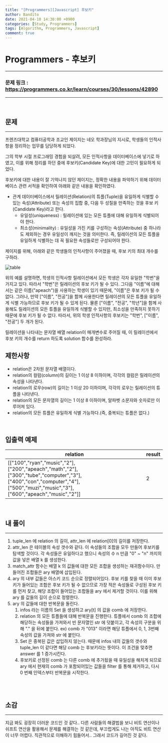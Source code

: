 ```yaml
---
title: "[Programmers][Javascript] 후보키"
author: Bandito
date: 2021-04-10 14:30:00 +0900
categories: [Study, Programmers]
tags: [Algorithm, Programmers, Javascript]
comment: true
---
```

 
# Programmers - 후보키

***
### 문제 링크 : <https://programmers.co.kr/learn/courses/30/lessons/42890>

***

<br/>

## 문제
***

프렌즈대학교 컴퓨터공학과 조교인 제이지는 네오 학과장님의 지시로, 학생들의 인적사항을 정리하는 업무를 담당하게 되었다.

그의 학부 시절 프로그래밍 경험을 되살려, 모든 인적사항을 데이터베이스에 넣기로 하였고, 이를 위해 정리를 하던 중에 후보키(Candidate Key)에 대한 고민이 필요하게 되었다.

후보키에 대한 내용이 잘 기억나지 않던 제이지는, 정확한 내용을 파악하기 위해 데이터베이스 관련 서적을 확인하여 아래와 같은 내용을 확인하였다.

+ 관계 데이터베이스에서 릴레이션(Relation)의 튜플(Tuple)을 유일하게 식별할 수 있는 속성(Attribute) 또는 속성의 집합 중, 다음 두 성질을 만족하는 것을 후보 키(Candidate Key)라고 한다.
    - 유일성(uniqueness) : 릴레이션에 있는 모든 튜플에 대해 유일하게 식별되어야 한다.
    - 최소성(minimality) : 유일성을 가진 키를 구성하는 속성(Attribute) 중 하나라도 제외하는 경우 유일성이 깨지는 것을 의미한다. 즉, 릴레이션의 모든 튜플을 유일하게 식별하는 데 꼭 필요한 속성들로만 구성되어야 한다.

제이지를 위해, 아래와 같은 학생들의 인적사항이 주어졌을 때, 후보 키의 최대 개수를 구하라.

![table](https://drive.google.com/uc?export=view&id=1rG6JwZTYbm3P9MP1tNv39pA5oksISAcL)

위의 예를 설명하면, 학생의 인적사항 릴레이션에서 모든 학생은 각자 유일한 "학번"을 가지고 있다. 따라서 "학번"은 릴레이션의 후보 키가 될 수 있다.
그다음 "이름"에 대해서는 같은 이름("apeach")을 사용하는 학생이 있기 때문에, "이름"은 후보 키가 될 수 없다. 그러나, 만약 ["이름", "전공"]을 함께 사용한다면 릴레이션의 모든 튜플을 유일하게 식별 가능하므로 후보 키가 될 수 있게 된다.
물론 ["이름", "전공", "학년"]을 함께 사용해도 릴레이션의 모든 튜플을 유일하게 식별할 수 있지만, 최소성을 만족하지 못하기 때문에 후보 키가 될 수 없다.
따라서, 위의 학생 인적사항의 후보키는 "학번", ["이름", "전공"] 두 개가 된다.

릴레이션을 나타내는 문자열 배열 relation이 매개변수로 주어질 때, 이 릴레이션에서 후보 키의 개수를 return 하도록 solution 함수를 완성하라.


## 제한사항

+ relation은 2차원 문자열 배열이다.
+ relation의 컬럼(column)의 길이는 1 이상 8 이하이며, 각각의 컬럼은 릴레이션의 속성을 나타낸다.
+ relation의 로우(row)의 길이는 1 이상 20 이하이며, 각각의 로우는 릴레이션의 튜플을 나타낸다.
+ relation의 모든 문자열의 길이는 1 이상 8 이하이며, 알파벳 소문자와 숫자로만 이루어져 있다.
+ relation의 모든 튜플은 유일하게 식별 가능하다.(즉, 중복되는 튜플은 없다.)


<br/>

## 입출력 예제

|relation|result|
|----|----|
|[["100","ryan","music","2"],["200","apeach","math","2"],["300","tube","computer","3"],["400","con","computer","4"],["500","muzi","music","3"],["600","apeach","music","2"]]|2|



<br/>

## 내 풀이
***

1. tuple_len 에 relation 의 길이, attr_len 에 relation[0]의 길이를 저장한다.
2. attr_len 은 테이블의 속성 갯수와 같다. 이 속성들의 조합을 모두 만들어 후보키를 탐색할 것이다. 각 속성들은 유일하다고 했으니 속성의 수 n 만큼 "0" ~ "n" 까지의 값을 넣은 배열 k 를 생성한다.
3. match_attr 함수는 배열 k 의 값들에 대한 모든 조합을 생성하는 재귀함수이다. 만들어진 조합들은 ary 배열에 삽입된다.
4. ary 의 내부 값들은 아스키 코드 순으로 정렬되어있다. 후보 키를 찾을 때 이미 후보 키가 들어있는 조합은 후보 키가 될 수 없으므로 가장 적은 속성들로 구성된 후보 키를 먼저 찾고, 해당 조합이 들어있는 조합들을 ary 에서 제거할 것이다. 이를 위해 ary 를 값들의 길이 순으로 정렬한다.
5. ary 의 값들에 대한 반복문을 돌린다.
    1. infos 라는 이름의 Set 을 생성하고 ary[t] 의 값을 comb 에 저장한다.
    2. relation 의 모든 튜플들에 대해 반복문을 진행한다.
    튜플에서 comb 의 조합에 해당하는 속성들을 가져와서 빈 문자열인 str 에 덧붙이고, 각 속성의 구분을 위해 "." 을 뒤에 붙인다.
    ex) comb 가 "013" 이라면 해당 튜플에서 0, 1, 3번째 속성의 값을 가져와 str 에 붙인다.
    3. Set 은 중복된 값은 삽입하지 않는다. 때문에 infos 내의 값들의 갯수와 tuple_len 이 같다면 해당 comb 는 후보키라는 뜻이다. 이 조건을 맞추면 answer 를 1 증가시킨다.
    4. 후보키로 선정된 comb 는 다른 comb 에 추가됬을 때 유일성을 해치게 되므로 ary 에서 현재의 comb 가 포함되어있는 값들을 filter 를 통해 제거하고, 다시 0 번째 인덱스부터 반복문을 시작한다.


<br/>

<script src="https://gist.github.com/Suppplier/518c6f3a2ce2ecdae79505dcdcae5674.js"></script>



<br/>

## 소감
***

지금 봐도 굉장히 더러운 코드인 것 같다.. 다른 사람들의 해결법을 보니 비트 연산이나 쉬프트 연산을 활용해서 문제를 해결하는 것 같은데, 부끄럽게도 나는 아직도 비트 연산이 너무 어렵다. 직관적으로 이해하기 힘들어서.. 그래서 코드가 길어진 것 같다.
